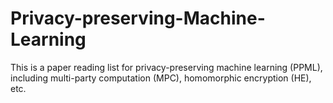 # Privacy-preserving-Machine-Learning
This is a paper reading list for privacy-preserving machine learning (PPML), including multi-party computation (MPC), homomorphic encryption (HE), etc.
